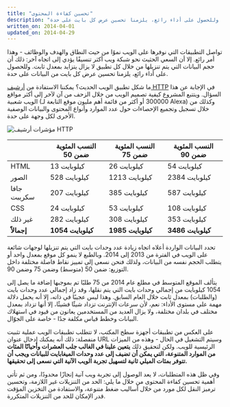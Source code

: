 ```yaml
---
title: "تحسين كفاءة المحتوى"
description: "لا يزال حجم البيانات التي يتم تنزيلها بواسطة كل تطبيق في تزايد. وللحصول على أداء رائع، يلزمنا تحسين عرض كل بايت على حدة."
written_on: 2014-04-01
updated_on: 2014-04-29
---
```


<p class="intro">
  تواصل التطبيقات التي نوفرها على الويب نموًا من حيث النطاق والهدف والوظائف - وهذا أمر رائع. إلا أن السعي الحثيث نحو شبكة ويب أكثر تنسيقًا يؤدي إلى اتجاه آخر: ذلك أن حجم البيانات التي يتم تنزيلها من خلال كل تطبيق لا يزال يتزايد بمعدل ثابت. وللحصول على أداء رائع، يلزمنا تحسين عرض كل بايت من البيانات على حدة.
</p>


ما شكل تطبيق الويب الحديث؟ يمكننا الاستفادة من [أرشيف HTTP](http://httparchive.org/) في الإجابة عن هذا السؤال. ويتتبع المشروع كيفية تصميم الويب من خلال الزحف من آن لآخر إلى أكثر مواقع الويب شعبية (300000 أو أكثر من قائمة أهم مليون موقع التابعة لـ Alexa) وكذلك من خلال تسجيل وتجميع الإحصاءات حول عدد الموارد وأنواع المحتوى والبيانات الوصفية الأخرى لكل وجهة على حدة.

<img src="images/http-archive-trends.png" class="center" alt="مؤشرات أرشيف HTTP">

<table class="mdl-data-table mdl-js-data-table">
<thead>
  <tr>
    <th></th>
    <th>النسب المئوية ضمن 50</th>
    <th>النسب المئوية ضمن 75</th>
    <th>النسب المئوية ضمن 90</th>
  </tr>
</thead>
<tr>
  <td data-th="النوع">HTML</td>
  <td data-th="50%">13 كيلوبايت</td>
  <td data-th="75%">26 كيلوبايت</td>
  <td data-th="90%">54 كيلوبايت</td>
</tr>
<tr>
  <td data-th="النوع">الصور</td>
  <td data-th="50%">528 كيلوبايت</td>
  <td data-th="75%">1213 كيلوبايت</td>
  <td data-th="90%">2384 كيلوبايت</td>
</tr>
<tr>
  <td data-th="النوع">جافا سكريبت</td>
  <td data-th="50%">207 كيلوبايت</td>
  <td data-th="75%">385 كيلوبايت</td>
  <td data-th="90%">587 كيلوبايت</td>
</tr>
<tr>
  <td data-th="النوع">CSS</td>
  <td data-th="50%">24 كيلوبايت</td>
  <td data-th="75%">53 كيلوبايت</td>
  <td data-th="90%">108 كيلوبايت</td>
</tr>
<tr>
  <td data-th="النوع">غير ذلك</td>
  <td data-th="50%">282 كيلوبايت</td>
  <td data-th="75%">308 كيلوبايت</td>
  <td data-th="90%">353 كيلوبايت</td>
</tr>
<tr>
  <td data-th="النوع"><strong>إجمالاً</strong></td>
  <td data-th="50%"><strong>1054 كيلوبايت</strong></td>
  <td data-th="75%"><strong>1985 كيلوبايت</strong></td>
  <td data-th="90%"><strong>3486 كيلوبايت</strong></td>
</tr>
</table>

تحدد البيانات الواردة أعلاه اتجاه زيادة عدد وحدات بايت التي يتم تنزيلها لوجهات شائعة على الويب في الفترة من 2013 إلى 2014. وبالطبع لا ينمو كل موقع بمعدل واحد أو يتطلب الحجم نفسه من البيانات، ولذلك فنحن نسعى إلى تمييز نقاط فاصلة مختلفة داخل التوزيع: ضمن 50 (متوسط) وضمن 75 وضمن 90.

يتألف الموقع المتوسط في مطلع عام 2014 من 75 طلبًا تم بموجبها إضافة ما يصل إلى 1054 كيلوبايت من إجمالي وحدات بايت التي يتم نقلها، وقد زاد إجمالي عدد وحدات بايت (والطلبات) بمعدل ثابت خلال العام السابق. وهذا ليس عجيبًا في ذاته، إلا أنه يحمل دلالة مهمة على مستوى الأداء: نعم، لأن سرعات الإنترنت تزداد شيئًا فشيئًا، إلا أنها تزداد بمعدل مختلف في بلدان مختلفة، ولا يزال العديد من المستخدمين يعانون من قيود في استهلاك البيانات وخطط قياس مكلفة جدًا - خاصة على الجوّال.

على العكس من تطبيقات أجهزة سطح المكتب، لا تتطلب تطبيقات الويب عملية تثبيت منفصلة: ذلك أنه يمكنك إدخال عنوان URL وسيتم التشغيل في الحال - وهذه من الميزات الرئيسية للويب. ولكن لتحقيق ذلك **يتعين علينا في الغالب جلب العشرات وأحيانًا المئات من الموارد المتنوعة، التي يمكن أن تضيف إلى عدد وحدات الميغابايت للبيانات ويجب أن تتوفر بمئات الميلي ثانية لتسهيل تجربة الويب الآنية التي نسعى إلى تحقيقها.**

وفي ظل هذه المتطلبات، لا يعد الوصول إلى تجربة ويب آنية إنجازًا محدودًا، ومن ثم تأتي أهمية تحسين كفاءة المحتوى من خلال ما يلي: الحد من التنزيلات غير اللازمة، وتحسين ترميز النقل لكل مورد من خلال أساليب ضغط متنوعة، والاستفادة من التخزين المؤقت قدر الإمكان للحد من التنزيلات المتكررة.


